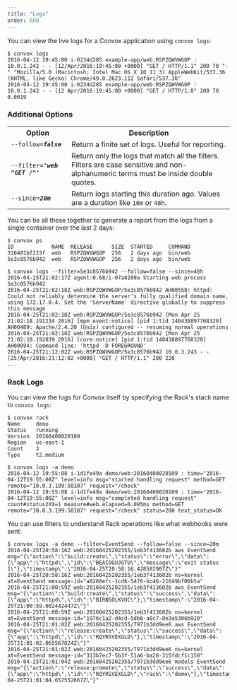 ```yaml
---
title: "Logs"
order: 600
---
```


You can view the live logs for a Convox application using `convox logs`:

```
$ convox logs
2016-04-12 19:45:00 i-0234d285 example-app/web:RSPZQWVWGOP : 10.0.1.242 - - [12/Apr/2016:19:45:00 +0000] "GET / HTTP/1.1" 200 70 "-" "Mozilla/5.0 (Macintosh; Intel Mac OS X 10_11_3) AppleWebKit/537.36 (KHTML, like Gecko) Chrome/49.0.2623.112 Safari/537.36"
2016-04-12 19:45:00 i-0234d285 example-app/web:RSPZQWVWGOP : 10.0.1.242 - - [12 Apr/2016:19:45:00 +0000] "GET / HTTP/1.0" 200 70 0.0019
```

### Additional Options

<table>
  <tr><th>Option</th><th>Description</th></tr>
  <tr><td><code>--follow=<b><i>false</i></b></code></td><td>Return a finite set of logs. Useful for reporting.</td></tr>
  <tr><td><code>--filter=<b><i>'web "GET /"'</i></b></code></td><td>Return only the logs that match all the filters. Filters are case sensitive and non-alphanumeric terms must be inside double quotes.</td></tr>
  <tr><td><code>--since=<b><i>20m</i></b></code></td><td>Return logs starting this duration ago. Values are a duration like <code>10m</code> or <code>48h</code>.</td></tr>
</table>

You can tie all these together to generate a report from the logs from a single container over the last 2 days:

```
$ convox ps
ID            NAME  RELEASE      SIZE  STARTED     COMMAND
310481bf223f  web   RSPZQWVWGOP  256   2 days ago  bin/web
5e3c8576b942  web   RSPZQWVWGOP  256   2 days ago  bin/web

$ convox logs --filter=5e3c8576b942 --follow=false --since=48h
2016-04-25T21:02:17Z agent:0.68/i-07a8209a Starting web process 5e3c8576b942
2016-04-25T21:02:18Z web:RSPZQWVWGOP/5e3c8576b942 AH00558: httpd: Could not reliably determine the server's fully qualified domain name, using 172.17.0.4. Set the 'ServerName' directive globally to suppress this message
2016-04-25T21:02:18Z web:RSPZQWVWGOP/5e3c8576b942 [Mon Apr 25 21:02:18.191234 2016] [mpm_event:notice] [pid 1:tid 140438897768320] AH00489: Apache/2.4.20 (Unix) configured -- resuming normal operations
2016-04-25T21:02:18Z web:RSPZQWVWGOP/5e3c8576b942 [Mon Apr 25 21:02:18.192039 2016] [core:notice] [pid 1:tid 140438897768320] AH00094: Command line: 'httpd -D FOREGROUND'
2016-04-25T21:12:02Z web:RSPZQWVWGOP/5e3c8576b942 10.0.3.243 - - [25/Apr/2016:21:12:02 +0000] "GET / HTTP/1.1" 200 226
...
```

### Rack Logs

You can view the logs for Convox itself by specifying the Rack's stack name to `convox logs`:

```
$ convox rack
Name     demo
Status   running
Version  20160408020109
Region   us-east-1
Count    3
Type     t2.medium
```

```
$ convox logs -a demo
2016-04-12 19:55:08 i-1d1fe49a demo/web:20160408020109 : time="2016-04-12T19:55:08Z" level=info msg="started handling request" method=GET remote="10.0.3.199:58107" request="/check"
2016-04-12 19:55:08 i-1d1fe49a demo/web:20160408020109 : time="2016-04-12T19:55:08Z" level=info msg="completed handling request" count#status2XX=1 measure#web.elapsed=0.095ms method=GET remote="10.0.3.199:58107" request="/check" status=200 text_status=OK
```

You can use filters to understand Rack operations like what webhooks were sent:

```
$ convox logs -a demo --filter=EventSend --follow=false --since=20m
2016-04-25T20:58:16Z web:20160425202355/1eb3f413602b aws EventSend msg="{\"action\":\"build:create\",\"status\":\"error\",\"data\":{\"app\":\"httpd\",\"id\":\"BEAIOGUJGTU\",\"message\":\"exit status 1\"},\"timestamp\":\"2016-04-25T20:58:16.428582907Z\"}"
2016-04-25T20:58:16Z web:20160425202355/1eb3f413602b ns=kernel at=EventSend message-id="a0266efc-1cd8-54f6-bc46-21649bf06b5a"
2016-04-25T21:00:59Z web:20160425202355/1eb3f413602b aws EventSend msg="{\"action\":\"build:create\",\"status\":\"success\",\"data\":{\"app\":\"httpd\",\"id\":\"BIRNSOLKVUC\"},\"timestamp\":\"2016-04-25T21:00:59.002442447Z\"}"
2016-04-25T21:00:59Z web:20160425202355/1eb3f413602b ns=kernel at=EventSend message-id="1976c1a2-d4cd-5db6-a8c7-8e3a5306b920"
2016-04-25T21:01:02Z web:20160425202355/7971b3dd9ee6 aws EventSend msg="{\"action\":\"release:create\",\"status\":\"success\",\"data\":{\"app\":\"httpd\",\"id\":\"RQYRSVEXGLD\"},\"timestamp\":\"2016-04-25T21:01:02.065567824Z\"}"
2016-04-25T21:01:02Z web:20160425202355/7971b3dd9ee6 ns=kernel at=EventSend message-id="313b7ec7-5b3f-51a6-ba28-315fdcf1c150"
2016-04-25T21:01:04Z web:20160425202355/7971b3dd9ee6 models EventSend msg="{\"action\":\"release:promote\",\"status\":\"success\",\"data\":{\"app\":\"httpd\",\"id\":\"RQYRSVEXGLD\",\"rack\":\"demo\"},\"timestamp\":\"2016-04-25T21:01:04.657552667Z\"}"
```